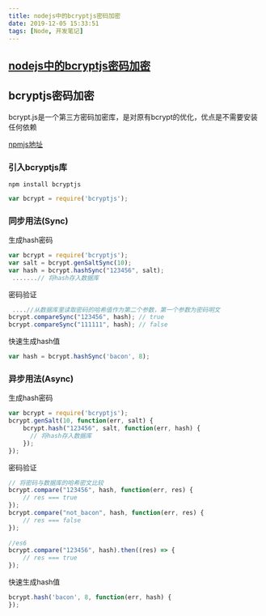 ```yaml
---
title: nodejs中的bcryptjs密码加密
date: 2019-12-05 15:33:51
tags: [Node, 开发笔记]
---
```


## [nodejs中的bcryptjs密码加密](https://segmentfault.com/a/1190000008841988)

## bcryptjs密码加密

bcrypt.js是一个第三方密码加密库，是对原有bcrypt的优化，优点是不需要安装任何依赖

[npmjs地址](https://www.npmjs.com/package/bcryptjs)



### 引入bcryptjs库

```shell
npm install bcryptjs
```

```js
var bcrypt = require('bcryptjs');
```

### 同步用法(Sync)

生成hash密码

```js
var bcrypt = require('bcryptjs');
var salt = bcrypt.genSaltSync(10);
var hash = bcrypt.hashSync("123456", salt);
 .......// 将hash存入数据库
```

密码验证

```js
 ....//从数据库里读取密码的哈希值作为第二个参数，第一个参数为密码明文
bcrypt.compareSync("123456", hash); // true 
bcrypt.compareSync("111111", hash); // false 
```

快速生成hash值

```js
var hash = bcrypt.hashSync('bacon', 8);
```

### 异步用法(Async)

生成hash密码

```js
var bcrypt = require('bcryptjs');
bcrypt.genSalt(10, function(err, salt) {
    bcrypt.hash("123456", salt, function(err, hash) {
      // 将hash存入数据库 
    });
});
```

密码验证

```js
// 将密码与数据库的哈希密文比较
bcrypt.compare("123456", hash, function(err, res) {
    // res === true 
});
bcrypt.compare("not_bacon", hash, function(err, res) {
    // res === false 
});
 
//es6
bcrypt.compare("123456", hash).then((res) => {
    // res === true 
});
```

快速生成hash值

```js
bcrypt.hash('bacon', 8, function(err, hash) {
});
```
